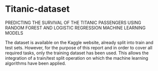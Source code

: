 # Titanic-dataset
PREDICTING THE SURVIVAL OF THE TITANIC PASSENGERS USING RANDOM FOREST AND LOGISTIC REGRESSION MACHINE LEARNING MODELS

The dataset is available on the Kaggle website, already split into train and test sets. However, for the purpose of this report and in order to cover all required tasks, only the training dataset has been used. This allows the integration of a train/test split operation on which the machine learning algorithms have been applied. 
